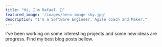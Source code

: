 ```yaml
---
title: "Hi, I'm Rafael. 👋"
featured_image: '/images/hero-image-sky.jpg'
description: "I'm a Software Engineer, Agile coach and Maker."
---
```

I've been working on some interesting projects and some new ideas are progress. Find my best blog posts bellow. 
